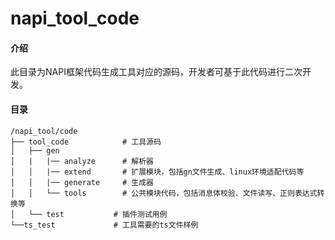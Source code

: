 # napi_tool_code

#### 介绍
此目录为NAPI框架代码生成工具对应的源码，开发者可基于此代码进行二次开发。

#### 目录
```
/napi_tool/code
├── tool_code            # 工具源码
│   ├── gen              
│   |   |── analyze		 # 解析器
│   │   |── extend		 # 扩展模块，包括gn文件生成、linux环境适配代码等
│   │	|── generate	 # 生成器
│   │   └── tools		 # 公共模块代码，包括消息体校验、文件读写、正则表达式转换等
│   └── test           # 插件测试用例    
└──ts_test 			   # 工具需要的ts文件样例  
```


